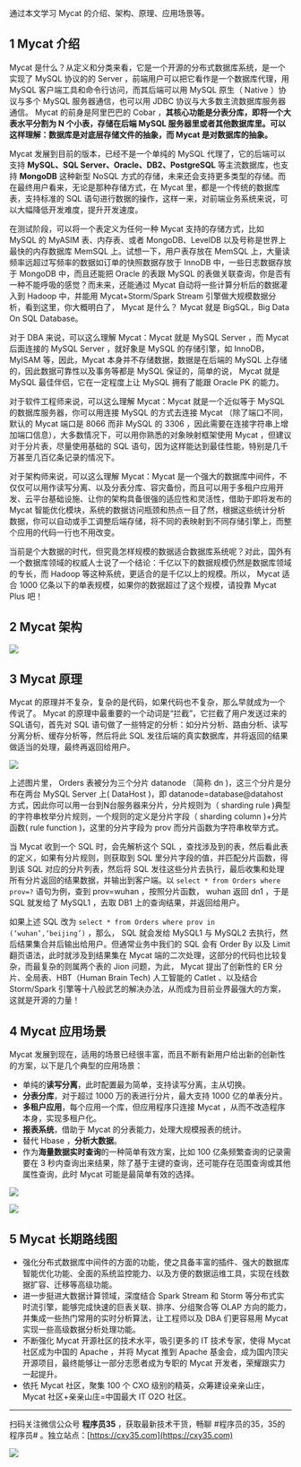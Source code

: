 通过本文学习 Mycat 的介绍、架构、原理、应用场景等。
<!-- more -->

## 1 Mycat 介绍

Mycat 是什么？从定义和分类来看，它是一个开源的分布式数据库系统，是一个实现了 MySQL 协议的的 Server ，前端用户可以把它看作是一个数据库代理，用 MySQL 客户端工具和命令行访问，而其后端可以用 MySQL 原生（ Native ）协议与多个 MySQL 服务器通信，也可以用 JDBC 协议与大多数主流数据库服务器通信。 Mycat 的前身是阿里巴巴的 Cobar ，**其核心功能是分表分库，即将一个大表水平分割为 N 个小表，存储在后端 MySQL 服务器里或者其他数据库里。可以这样理解：数据库是对底层存储文件的抽象，而 Mycat 是对数据库的抽象。**

Mycat 发展到目前的版本，已经不是一个单纯的 MySQL 代理了，它的后端可以支持 **MySQL、SQL Server、Oracle、DB2、PostgreSQL** 等主流数据库，也支持 **MongoDB** 这种新型 NoSQL 方式的存储，未来还会支持更多类型的存储。而在最终用户看来，无论是那种存储方式，在 Mycat 里，都是一个传统的数据库表，支持标准的 SQL 语句进行数据的操作，这样一来，对前端业务系统来说，可以大幅降低开发难度，提升开发速度。

在测试阶段，可以将一个表定义为任何一种 Mycat 支持的存储方式，比如 MySQL 的 MyASIM 表、内存表、或者 MongoDB、LevelDB 以及号称是世界上最快的内存数据库 MemSQL 上。试想一下，用户表存放在 MemSQL 上，大量读频率远超过写频率的数据如订单的快照数据存放于 InnoDB 中，一些日志数据存放于 MongoDB 中，而且还能把 Oracle 的表跟 MySQL 的表做关联查询，你是否有一种不能呼吸的感觉？而未来，还能通过 Mycat 自动将一些计算分析后的数据灌入到 Hadoop 中，并能用 Mycat+Storm/Spark Stream 引擎做大规模数据分析，看到这里，你大概明白了， Mycat 是什么？ Mycat 就是 BigSQL，Big Data On SQL Database。

对于 DBA 来说，可以这么理解 Mycat：Mycat 就是 MySQL Server ，而 Mycat 后面连接的 MySQL Server ，就好象是 MySQL 的存储引擎，如 InnoDB，MyISAM 等，因此，Mycat 本身并不存储数据，数据是在后端的 MySQL 上存储的，因此数据可靠性以及事务等都是 MySQL 保证的，简单的说， Mycat 就是 MySQL 最佳伴侣，它在一定程度上让 MySQL 拥有了能跟 Oracle PK 的能力。

对于软件工程师来说，可以这么理解 Mycat：Mycat 就是一个近似等于 MySQL 的数据库服务器，你可以用连接 MySQL 的方式去连接 Mycat （除了端口不同，默认的 Mycat 端口是 8066 而非 MySQL 的 3306 ，因此需要在连接字符串上增加端口信息），大多数情况下，可以用你熟悉的对象映射框架使用 Mycat ，但建议对于分片表，尽量使用基础的 SQL 语句，因为这样能达到最佳性能，特别是几千万甚至几百亿条记录的情况下。

对于架构师来说，可以这么理解 Mycat：Mycat 是一个强大的数据库中间件，不仅仅可以用作读写分离、以及分表分库、容灾备份，而且可以用于多租户应用开发、云平台基础设施、让你的架构具备很强的适应性和灵活性，借助于即将发布的 Mycat 智能优化模块，系统的数据访问瓶颈和热点一目了然，根据这些统计分析数据，你可以自动或手工调整后端存储，将不同的表映射到不同存储引擎上，而整个应用的代码一行也不用改变。

当前是个大数据的时代，但究竟怎样规模的数据适合数据库系统呢？对此，国外有一个数据库领域的权威人士说了一个结论：千亿以下的数据规模仍然是数据库领域的专长，而 Hadoop 等这种系统，更适合的是千亿以上的规模。所以， Mycat 适合 1000 亿条以下的单表规模，如果你的数据超过了这个规模，请投靠 Mycat Plus 吧！

## 2 Mycat 架构

![](https://oscimg.oschina.net/oscnet/966eebd4e2c05a6aaf284174579c6a80bc3.jpg)

## 3 Mycat 原理 

Mycat 的原理并不复杂，复杂的是代码，如果代码也不复杂，那么早就成为一个传说了。 Mycat 的原理中最重要的一个动词是“拦截”，它拦截了用户发送过来的SQL语句，首先对 SQL 语句做了一些特定的分析：如分片分析、路由分析、读写分离分析、缓存分析等，然后将此 SQL 发往后端的真实数据库，并将返回的结果做适当的处理，最终再返回给用户。

![](https://static.oschina.net/uploads/space/2018/0119/165025_L8Hw_593078.png)

上述图片里， Orders 表被分为三个分片 datanode （简称 dn )，这三个分片是分布在两台 MySQL Server 上( DataHost )，即 datanode=database@datahost 方式，因此你可以用一台到N台服务器来分片，分片规则为（ sharding rule )典型的字符串枚举分片规则，一个规则的定义是分片字段（ sharding column )+分片函数( rule function )，这里的分片字段为 prov 而分片函数为字符串枚举方式。

当 Mycat 收到一个 SQL 时，会先解析这个 SQL ，查找涉及到的表，然后看此表的定义，如果有分片规则，则获取到 SQL 里分片字段的值，并匹配分片函数，得到该 SQL 对应的分片列表，然后将 SQL 发往这些分片去执行，最后收集和处理所有分片返回的结果数据，并输出到客户端。以 `select * from Orders where prov=?` 语句为例，查到 prov=wuhan ，按照分片函数， wuhan 返回 dn1 ，于是 SQL 就发给了 MySQL1 ，去取 DB1 上的查询结果，并返回给用户。

如果上述 SQL 改为 `select * from Orders where prov in (‘wuhan’,‘beijing’)` ，那么， SQL 就会发给 MySQL1 与 MySQL2 去执行，然后结果集合并后输出给用户。但通常业务中我们的 SQL 会有 Order By 以及 Limit 翻页语法，此时就涉及到结果集在 Mycat 端的二次处理，这部分的代码也比较复杂，而最复杂的则属两个表的 Jion 问题，为此， Mycat 提出了创新性的 ER 分片、全局表、HBT（Human Brain Tech) 人工智能的 Catlet 、以及结合 Storm/Spark 引擎等十八般武艺的解决办法，从而成为目前业界最强大的方案，这就是开源的力量！

## 4 Mycat 应用场景

Mycat 发展到现在，适用的场景已经很丰富，而且不断有新用户给出新的创新性的方案，以下是几个典型的应用场景：

- 单纯的**读写分离**，此时配置最为简单，支持读写分离，主从切换。
- **分表分库**，对于超过 1000 万的表进行分片，最大支持 1000 亿的单表分片。
- **多租户应用**，每个应用一个库，但应用程序只连接 Mycat ，从而不改造程序本身，实现多租户化。
- **报表系统**，借助于 Mycat 的分表能力，处理大规模报表的统计。
- 替代 Hbase ，**分析大数据**。
- 作为**海量数据实时查询**的一种简单有效方案，比如 100 亿条频繁查询的记录需要在 3 秒内查询出来结果，除了基于主键的查询，还可能存在范围查询或其他属性查询，此时 Mycat 可能是最简单有效的选择。

![](https://oscimg.oschina.net/oscnet/4aecc87084f7279620ed24724e95d8956f1.jpg)

![](https://oscimg.oschina.net/oscnet/1db940ad9ca3b165593d8f7b4b38707fa16.jpg)

## 5 Mycat 长期路线图

- 强化分布式数据库中间件的方面的功能，使之具备丰富的插件、强大的数据库智能优化功能、全面的系统监控能力、以及方便的数据运维工具，实现在线数据扩容、迁移等高级功能。
- 进一步挺进大数据计算领域，深度结合 Spark Stream 和 Storm 等分布式实时流引擎，能够完成快速的巨表关联、排序、分组聚合等 OLAP 方向的能力，并集成一些热门常用的实时分析算法，让工程师以及 DBA 们更容易用 Mycat 实现一些高级数据分析处理功能。
- 不断强化 Mycat 开源社区的技术水平，吸引更多的 IT 技术专家，使得 Mycat 社区成为中国的 Apache ，并将 Mycat 推到 Apache 基金会，成为国内顶尖开源项目，最终能够让一部分志愿者成为专职的 Mycat 开发者，荣耀跟实力一起提升。
- 依托 Mycat 社区，聚集 100 个 CXO 级别的精英，众筹建设亲亲山庄， Mycat 社区+亲亲山庄=中国最大 IT O2O 社区。


---

扫码关注微信公众号 **程序员35** ，获取最新技术干货，畅聊 #程序员的35，35的程序员# 。独立站点：[https://cxy35.com](https://cxy35.com)

![](https://oscimg.oschina.net/oscnet/up-285838b9c516db5bb1ba760f292f2346078.JPEG)
